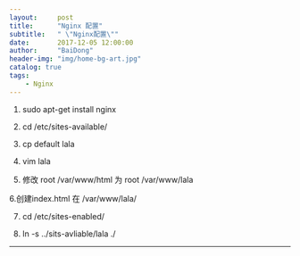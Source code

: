 ```yaml
---
layout:     post
title:      "Nginx 配置"
subtitle:   " \"Nginx配置\""
date:       2017-12-05 12:00:00
author:     "BaiDong"
header-img: "img/home-bg-art.jpg"
catalog: true
tags:
    - Nginx
---
```

1. sudo apt-get install nginx

2. cd /etc/sites-available/

3. cp default  lala

4. vim lala

5. 修改 root /var/www/html     为 root /var/www/lala

6.创建index.html 在 /var/www/lala/

7. cd /etc/sites-enabled/

8. ln -s ../sits-avliable/lala ./

---


